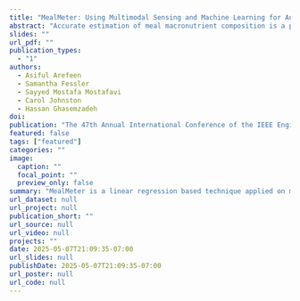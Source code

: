 ```yaml
---
title: "MealMeter: Using Multimodal Sensing and Machine Learning for Automatically Estimating Nutrition Intake"
abstract: "Accurate estimation of meal macronutrient composition is a pre-perquisite for precision nutrition, metabolic health monitoring, and glycemic management. Traditional dietary assessment methods, such as self-reported food logs or diet recalls are time-intensive and prone to inaccuracies and biases. Several existing AI-driven frameworks are data intensive. In this study, we propose MealMeter, a machine learning driven method that leverages multimodal sensor data of wearable and mobile \ devices. Data are collected from $12$ participants to estimate macronutrient intake. Our approach integrates physiological signals (e.g., continuous glucose, heart rate variability), inertial motion data, and environmental cues to model the relationship between meal intake and metabolic responses. Using lightweight machine learning models trained on a diverse dataset of labeled meal events, MealMeter predicts the composition of carbohydrates, proteins, and fats with high accuracy. Our results demonstrate that multimodal sensing combined with machine learning significantly improves meal macronutrient estimation compared to the baselines including foundation model and achieves average mean absolute errors (MAE) and average root mean squared relative errors (RMSRE) as low as 13.2 grams and 0.37, respectively, for carbohydrates. Therefore, our developed system has the potential to automate meal tracking, enhance dietary interventions, and support personalized nutrition strategies for individuals managing metabolic disorders such as diabetes and obesity."
slides: ""
url_pdf: ""
publication_types:
  - "1"
authors:
  - Asiful Arefeen
  - Samantha Fessler
  - Sayyed Mostafa Mostafavi
  - Carol Johnston
  - Hassan Ghasemzadeh
doi: 
publication: "The 47th Annual International Conference of the IEEE Engineering in Medicine and Biology Society (EMBC), July 14–17, 2025, Copenhagen, Denmark"
featured: false
tags: ["featured"]
categories: ""
image:
  caption: ""
  focal_point: ""
  preview_only: false
summary: "MealMeter is a linear regression based technique applied on multi-modal data collected using a CGM sensor and a wristband and tracks meal macronutrients. MealMeter achieves as low as 0.37 average root mean squared relative errors (RMSRE)  in carb tracking, which is at least 15.9% improvement compared to TabPFN foundational model and other baselines."
url_dataset: null
url_project: null
publication_short: ""
url_source: null
url_video: null
projects: ""
date: 2025-05-07T21:09:35-07:00
url_slides: null
publishDate: 2025-05-07T21:09:35-07:00
url_poster: null
url_code: null
---
```

